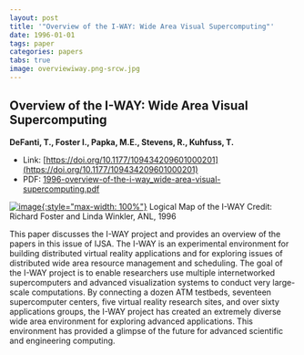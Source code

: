 ```yaml
---
layout: post
title: '"Overview of the I-WAY: Wide Area Visual Supercomputing"'
date: 1996-01-01
tags: paper
categories: papers
tabs: true
image: overviewiway.png-srcw.jpg
---
```


## Overview of the I-WAY: Wide Area Visual Supercomputing
**DeFanti, T., Foster I., Papka, M.E., Stevens, R., Kuhfuss, T.**
- Link: [https://doi.org/10.1177/109434209601000201](https://doi.org/10.1177/109434209601000201)
- PDF: [1996-overview-of-the-i-way_wide-area-visual-supercomputing.pdf](/documents/1996-overview-of-the-i-way_wide-area-visual-supercomputing.pdf)


[![image](https://www.evl.uic.edu/output/originals/overviewiway.png-srcw.jpg){:style="max-width: 100%"}](https://www.evl.uic.edu/output/originals/overviewiway.png-srcw.jpg)
Logical Map of the I-WAY
Credit: Richard Foster and Linda Winkler, ANL, 1996

This paper discusses the I-WAY project and provides an overview of the papers in this issue of IJSA. The I-WAY is an experimental environment for building distributed virtual reality applications and for exploring issues of distributed wide area resource management and scheduling. The goal of the I-WAY project is to enable researchers use multiple internetworked supercomputers and advanced visualization systems to conduct very large-scale computations. By connecting a dozen ATM testbeds, seventeen supercomputer centers, five virtual reality research sites, and over sixty applications groups, the I-WAY project has created an extremely diverse wide area environment for exploring advanced applications. This environment has provided a glimpse of the future for advanced scientific and engineering computing.